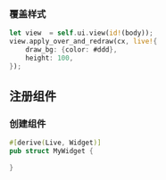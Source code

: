 ### 覆盖样式

```rust
let view  = self.ui.view(id!(body));
view.apply_over_and_redraw(cx, live!{
    draw_bg: {color: #ddd},
    height: 100,
});
```


## 注册组件

### 创建组件

```rust
#[derive(Live, Widget)]
pub struct MyWidget {
    
}
```